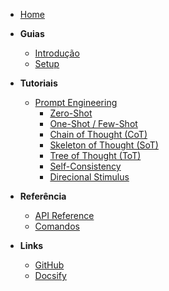- [Home](/)

- **Guias**

  - [Introdução](guides/introduction.md)
  - [Setup](guides/setup.md)

- **Tutoriais**

  - [Prompt Engineering](tutorials/prompt-engineering/README.md)
    - [Zero-Shot](tutorials/prompt-engineering/zero-shot/README.md)
    - [One-Shot / Few-Shot](tutorials/prompt-engineering/one-shot-few-shot/README.md)
    - [Chain of Thought (CoT)](tutorials/prompt-engineering/chain-of-thought/README.md)
    - [Skeleton of Thought (SoT)](tutorials/prompt-engineering/skeleton-of-thought/README.md)
    - [Tree of Thought (ToT)](tutorials/prompt-engineering/tree-of-thought/README.md)
    - [Self-Consistency](tutorials/prompt-engineering/self-consistency/README.md)
    - [Direcional Stimulus](tutorials/prompt-engineering/direcional-stimulus/README.md)

- **Referência**

  - [API Reference](reference/api.md)
  - [Comandos](reference/commands.md)

- **Links**
  - [GitHub](https://github.com)
  - [Docsify](https://docsify.js.org/)
